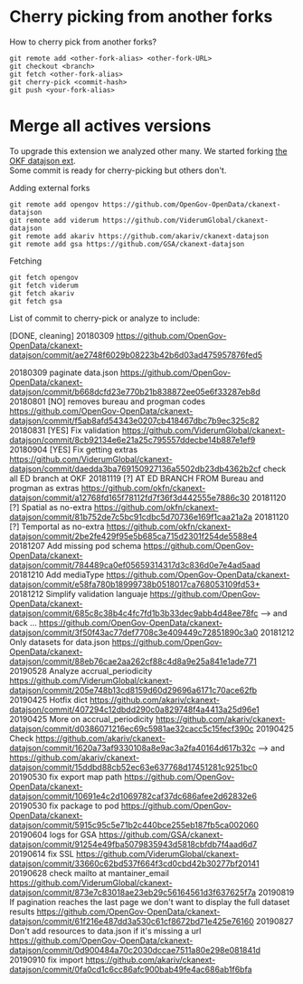 # Cherry picking from another forks

How to cherry pick from another forks?

```
git remote add <other-fork-alias> <other-fork-URL>
git checkout <branch>
git fetch <other-fork-alias>
git cherry-pick <commit-hash>
git push <your-fork-alias>
```

# Merge all actives versions
To upgrade this extension we analyzed other many. We started forking [the OKF datajson ext](https://github.com/avdata99/ckanext-datajson).  
Some commit is ready for cherry-picking but others don't.  

Adding external forks

```
git remote add opengov https://github.com/OpenGov-OpenData/ckanext-datajson
git remote add viderum https://github.com/ViderumGlobal/ckanext-datajson
git remote add akariv https://github.com/akariv/ckanext-datajson
git remote add gsa https://github.com/GSA/ckanext-datajson
```

Fetching
```
git fetch opengov
git fetch viderum
git fetch akariv
git fetch gsa
```


List of commit to cherry-pick or analyze to include:  

[DONE, cleaning] 20180309 https://github.com/OpenGov-OpenData/ckanext-datajson/commit/ae2748f6029b08223b42b6d03ad475957876fed5


20180309 paginate data.json https://github.com/OpenGov-OpenData/ckanext-datajson/commit/b668dcfd23e770b21b838872ee05e6f33287eb8d
20180801 [NO] removes bureau and progman codes https://github.com/OpenGov-OpenData/ckanext-datajson/commit/f5ab8afd54343e0207cb418467dbc7b9ec325c82
20180831 [YES] Fix validation https://github.com/ViderumGlobal/ckanext-datajson/commit/8cb92134e6e21a25c795557ddecbe14b887e1ef9
20180904 [YES] Fix getting extras https://github.com/ViderumGlobal/ckanext-datajson/commit/daedda3ba769150927136a5502db23db4362b2cf
check all ED branch at OKF
20181119 [?] AT ED BRANCH FROM Bureau and progman as extras https://github.com/okfn/ckanext-datajson/commit/a12768fd165f78112fd7f36f3d442555e7886c30
20181120 [?] Spatial as no-extra https://github.com/okfn/ckanext-datajson/commit/81b752de7c5bc91cdbc5d70736e169f1caa21a2a
20181120 [?] Temportal as no-extra https://github.com/okfn/ckanext-datajson/commit/2be2fe429f95e5b685ca715d2301f254de5588e4
20181207 Add missing pod schema https://github.com/OpenGov-OpenData/ckanext-datajson/commit/784489ca0ef05659314317d3c836d0e7e4ad5aad
20181210 Add mediaType https://github.com/OpenGov-OpenData/ckanext-datajson/commit/e58fa780b18999738b0518017ca768053109fd53+
20181212 Simplify validation languaje https://github.com/OpenGov-OpenData/ckanext-datajson/commit/685c8c38b4c4fc7fd1b3b33dec9abb4d48ee78fc
--> and back ... https://github.com/OpenGov-OpenData/ckanext-datajson/commit/3f50f43ac77def7708c3e409449c72851890c3a0
20181212 Only datasets for data.json https://github.com/OpenGov-OpenData/ckanext-datajson/commit/88eb76cae2aa262cf88c4d8a9e25a841e1ade771
20190528 Analyze accrual_periodicity https://github.com/ViderumGlobal/ckanext-datajson/commit/205e748b13cd8159d60d29696a6171c70ace62fb
20190425 Hotfix dict https://github.com/akariv/ckanext-datajson/commit/407294c12dbdd290c0a829748f4a4413a25d96e1
20190425 More on accrual_periodicity https://github.com/akariv/ckanext-datajson/commit/d0386071216ec69c5981ae32cacc5c15fecf390c
20190425 Check https://github.com/akariv/ckanext-datajson/commit/1620a73af9330108a8e9ac3a2fa40164d617b32c
--> and https://github.com/akariv/ckanext-datajson/commit/15ddbd88cb52ec63e637768d17451281c9251bc0
20190530 fix export map path https://github.com/OpenGov-OpenData/ckanext-datajson/commit/10691e4c2d1069782caf37dc686afee2d62832e6
20190530 fix package to pod https://github.com/OpenGov-OpenData/ckanext-datajson/commit/5915c95c5e71b2c440bce255eb187fb5ca002060
20190604 logs for GSA https://github.com/GSA/ckanext-datajson/commit/91254e49fba5079835943d5818cbfdb7f4aad6d7
20190614 fix SSL https://github.com/ViderumGlobal/ckanext-datajson/commit/33660c62bd537f664f3cd0cbd42b30277bf20141
20190628 check mailto at mantainer_email https://github.com/ViderumGlobal/ckanext-datajson/commit/873e7c83018ae23eb29c56164561d3f637625f7a
20190819 If pagination reaches the last page we don't want to display the full dataset results https://github.com/OpenGov-OpenData/ckanext-datajson/commit/61f216e487dd3a530c61cf8672bd71e425e76160
20190827 Don't add resources to data.json if it's missing a url https://github.com/OpenGov-OpenData/ckanext-datajson/commit/0d900484a70c2030dccae7511a80e298e081841d
20190910 fix import https://github.com/akariv/ckanext-datajson/commit/0fa0cd1c6cc86afc900bab49fe4ac686ab1f6bfa